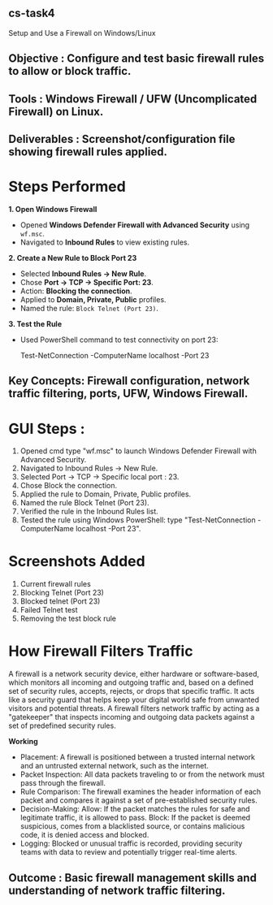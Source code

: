 ## cs-task4
Setup and Use a Firewall on Windows/Linux

## Objective : Configure and test basic firewall rules to allow or block traffic.
## Tools : Windows Firewall / UFW (Uncomplicated Firewall) on Linux.
## Deliverables : Screenshot/configuration file showing firewall rules applied.


# Steps Performed

**1. Open Windows Firewall**
- Opened **Windows Defender Firewall with Advanced Security** using `wf.msc`.  
- Navigated to **Inbound Rules** to view existing rules.  



**2. Create a New Rule to Block Port 23**
- Selected **Inbound Rules → New Rule**.  
- Chose **Port → TCP → Specific Port: 23**.  
- Action: **Blocking the connection**.  
- Applied to **Domain, Private, Public** profiles.  
- Named the rule: `Block Telnet (Port 23)`.  



**3. Test the Rule**
- Used PowerShell command to test connectivity on port 23:
  
  Test-NetConnection -ComputerName localhost -Port 23


## Key Concepts: Firewall configuration, network traffic filtering, ports, UFW, Windows Firewall.  


# GUI Steps :

1. Opened cmd type "wf.msc" to launch Windows Defender Firewall with Advanced Security.
2. Navigated to Inbound Rules → New Rule.
3. Selected Port → TCP → Specific local port : 23.
4. Chose Block the connection.
5. Applied the rule to Domain, Private, Public profiles.
6. Named the rule Block Telnet (Port 23).
7. Verified the rule in the Inbound Rules list.
8. Tested the rule using Windows PowerShell:
   type "Test-NetConnection -ComputerName localhost -Port 23".

# Screenshots Added

1. Current firewall rules
2. Blocking Telnet (Port 23)
3. Blocked telnet (Port 23)
4. Failed Telnet test
5. Removing the test block rule

# How Firewall Filters Traffic

A firewall is a network security device, either hardware or software-based, which monitors all incoming and outgoing traffic and, based on a defined set of security rules, accepts, rejects, or drops that specific traffic. It acts like a security guard that helps keep your digital world safe from unwanted visitors and potential threats. A firewall filters network traffic by acting as a "gatekeeper" that inspects incoming and outgoing data packets against a set of predefined security rules.

**Working**
- Placement: A firewall is positioned between a trusted internal network and an untrusted external network, such as the internet. 
- Packet Inspection: All data packets traveling to or from the network must pass through the firewall. 
- Rule Comparison: The firewall examines the header information of each packet and compares it against a set of pre-established security rules. 
- Decision-Making:
    Allow: If the packet matches the rules for safe and legitimate traffic, it is allowed to pass. 
    Block: If the packet is deemed suspicious, comes from a blacklisted source, or contains malicious code, it is denied access and blocked.
- Logging: Blocked or unusual traffic is recorded, providing security teams with data to review and potentially trigger real-time alerts. 


## Outcome : Basic firewall management skills and understanding of network traffic filtering.   
